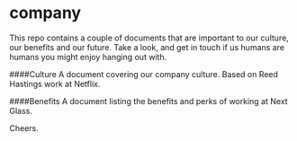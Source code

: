 company
=======

This repo contains a couple of documents that are important to our culture, our benefits and our future. Take a look, and get in touch if us humans are humans you might enjoy hanging out with.

####Culture
A document covering our company culture. Based on Reed Hastings work at Netflix.

####Benefits
A document listing the benefits and perks of working at Next Glass.

Cheers.
